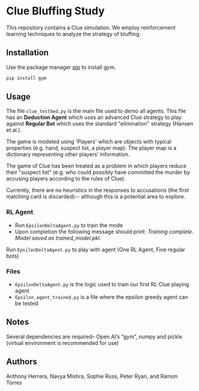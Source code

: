 # Clue Bluffing Study

This repository contains a Clue simulation. We employ reinforcement learning techniques to analyze the strategy of bluffing. 


## Installation 

Use the package manager [pip](https://pip.pypa.io/en/stable/) to install gym.

```bash
pip install gym
```

## Usage

The file `clue_testbed.py` is the main file used to demo all agents. This file has an **Deduction Agent** which uses an advanced Clue strategy to play against **Regular Bot** which uses the standard "elimination" strategy (Hansen et al.). 

The game is modeled using 'Players' which are objects with typical properties (e.g. hand, suspect list, a player map). The player map is a dictionary representing other players' information. 

The game of Clue has  been treated as a problem in which players reduce their "suspect list" (e.g. who could possibly have committed the murder by accusing players according to the rules of Clue). 

Currently, there are no heuristics in the responses to accusations (the first matching card is discarded)-- although this is a potential area to explore.

### RL Agent
* Run `EpsilonDeltaAgent.py` to train the mode
* Upon completion the following message should print: *Training complete. Model saved as trained_model.pkl.*

Run `EpsilonDeltaAgent.py` to play with agent (One RL Agent, Five regular bots)


### Files
* `EpsilonDeltaAgent.py` is the logic used to train our first RL Clue playing agent 
* `Epsilon_agent_trained.py` is a file where the epsilon greedy agent can be tested



## Notes
Several dependencies are required– Open AI’s “gym”, numpy and pickle (virtual environment is recommended for use)





## Authors
Anthony Herrera, Navya Mishra, Sophie Russ, Peter Ryan, and Ramon Torres
